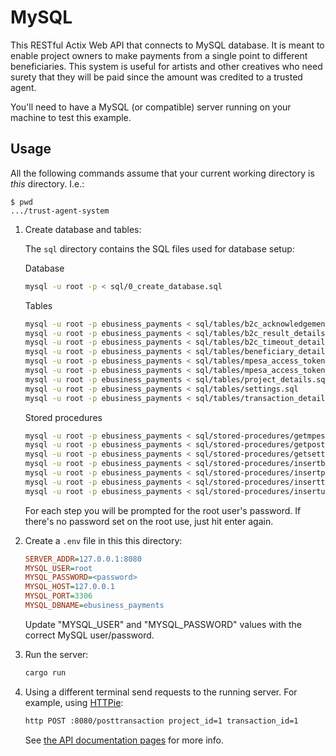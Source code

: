 # MySQL

This RESTful Actix Web API that connects to MySQL database.
It is meant to enable project owners to make payments from a single point to different beneficiaries.
This system is useful for artists and other creatives who need surety that they will be paid since the amount was credited to a trusted agent. 

You'll need to have a MySQL (or compatible) server running on your machine to test this example.

## Usage

All the following commands assume that your current working directory is _this_ directory. I.e.:

```console
$ pwd
.../trust-agent-system
```

1. Create database and tables:

   The `sql` directory contains the SQL files used for database setup:
   
   Database
   ```sh
   mysql -u root -p < sql/0_create_database.sql
   ```
   
   Tables
   ```sh
   mysql -u root -p ebusiness_payments < sql/tables/b2c_acknowledgement_details.sql
   mysql -u root -p ebusiness_payments < sql/tables/b2c_result_details.sql
   mysql -u root -p ebusiness_payments < sql/tables/b2c_timeout_details.sql
   mysql -u root -p ebusiness_payments < sql/tables/beneficiary_details.sql
   mysql -u root -p ebusiness_payments < sql/tables/mpesa_access_token.sql
   mysql -u root -p ebusiness_payments < sql/tables/mpesa_access_token_archive.sql
   mysql -u root -p ebusiness_payments < sql/tables/project_details.sql
   mysql -u root -p ebusiness_payments < sql/tables/settings.sql
   mysql -u root -p ebusiness_payments < sql/tables/transaction_details.sql
   ```
   
   Stored procedures
   ```sh
   mysql -u root -p ebusiness_payments < sql/stored-procedures/getmpesaaccesstoken.sql
   mysql -u root -p ebusiness_payments < sql/stored-procedures/getposttransactiondetails.sql
   mysql -u root -p ebusiness_payments < sql/stored-procedures/getsettings.sql
   mysql -u root -p ebusiness_payments < sql/stored-procedures/insertbeneficiarydetails.sql
   mysql -u root -p ebusiness_payments < sql/stored-procedures/insertprojectdetails.sql
   mysql -u root -p ebusiness_payments < sql/stored-procedures/inserttransactiondetails.sql
   mysql -u root -p ebusiness_payments < sql/stored-procedures/insertupdatempesaaccesstoken.sql
   ```

   For each step you will be prompted for the root user's password. If there's no password set on the root use, just hit enter again.

1. Create a `.env` file in this this directory:

   ```ini
   SERVER_ADDR=127.0.0.1:8080
   MYSQL_USER=root
   MYSQL_PASSWORD=<password>
   MYSQL_HOST=127.0.0.1
   MYSQL_PORT=3306
   MYSQL_DBNAME=ebusiness_payments
   ```

   Update "MYSQL_USER" and "MYSQL_PASSWORD" values with the correct MySQL user/password.

1. Run the server:

   ```sh
   cargo run
   ```

1. Using a different terminal send requests to the running server. For example, using [HTTPie]:

   ```sh
   http POST :8080/posttransaction project_id=1 transaction_id=1
   ```

   See [the API documentation pages](./apis/) for more info.

[HTTPie]: https://httpie.io/cli
